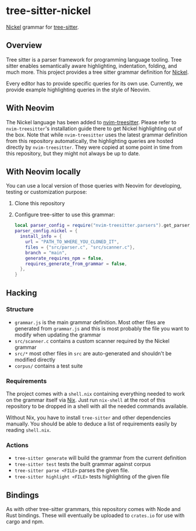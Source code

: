 # tree-sitter-nickel

[Nickel](https://github.com/tweag/nickel) grammar for [tree-sitter](https://github.com/tree-sitter/tree-sitter).

## Overview

Tree sitter is a parser framework for programming language tooling. Tree sitter
enables semantically aware highlighting, indentation, folding, and much more.
This project provides a tree sitter grammar definition for
[Nickel](https://github.com/tweag/nickel).

Every editor has to provide specific queries for its own use. Currently, we
provide example highlighting queries in the style of Neovim.

## With Neovim

The Nickel language has been added to
[nvim-treesitter](https://github.com/nvim-treesitter). Please refer to
`nvim-treesitter`'s installation guide there to get Nickel highlighting out of
the box. Note that while `nvim-treesitter` uses the latest grammar definition
from this repository automatically, the highlighting queries are hosted directly
by `nvim-treesitter`. They were copied at some point in time from this
repository, but they might not always be up to date.

## With Neovim locally

You can use a local version of those queries with Neovim for developing, testing
or customization purpose:

1. Clone this repository
2. Configure tree-sitter to use this grammar:

    ```lua
    local parser_config = require("nvim-treesitter.parsers").get_parser_configs()
    parser_config.nickel = {
      install_info = {
        url = "PATH_TO_WHERE_YOU_CLONED_IT",
        files = {"src/parser.c", "src/scanner.c"},
        branch = "main",
        generate_requires_npm = false,
        requires_generate_from_grammar = false,
      },
    }
    ```

## Hacking

### Structure

- `grammar.js` is the main grammar definition. Most other files are generated
    from `grammar.js` and this is most probably the file you want to modify
    when updating the grammar
- `src/scanner.c` contains a custom scanner required by the Nickel grammar
- `src/*` most other files in `src` are auto-generated and shouldn't be modified
    directly
- `corpus/` contains a test suite

### Requirements

The project comes with a `shell.nix` containing everything needed to work on the
grammar itself via [Nix](https://nixos.org/). Just run `nix-shell` at the root
of this repository to be dropped in a shell with all the needed commands
available.

Without Nix, you have to install `tree-sitter` and other dependencies manually.
You should be able to deduce a list of requirements easily by reading
`shell.nix`.

### Actions

- `tree-sitter generate` will build the grammar from the current definition
- `tree-sitter test` tests the built grammar against corpus
- `tree-sitter parse <FILE>` parses the given file.
- `tree-sitter highlight <FILE>` tests highlighting of the given file

## Bindings

As with other tree-sitter grammars, this repository comes with Node and Rust
bindings. These will eventually be uploaded to `crates.io` for use with cargo
and npm.
